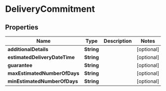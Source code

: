 

# DeliveryCommitment

## Properties

Name | Type | Description | Notes
------------ | ------------- | ------------- | -------------
**additionalDetails** | **String** |  |  [optional]
**estimatedDeliveryDateTime** | **String** |  |  [optional]
**guarantee** | **String** |  |  [optional]
**maxEstimatedNumberOfDays** | **String** |  |  [optional]
**minEstimatedNumberOfDays** | **String** |  |  [optional]




